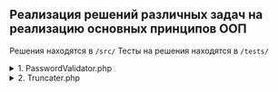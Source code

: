 ## Реализация решений различных задач на реализацию основных принципов ООП

Решения находятся в `/src/`
Тесты на решения находятся в `/tests/`

<details><summary>1. PasswordValidator.php</summary>
Реализуйте класс `PasswordValidator` ориентируясь на тесты.

Этот валидатор поддерживает следующие опции:

`minLength `(по-умолчанию 8) - минимальная длина пароля
`containNumbers` (по-умолчанию `false`) - требование содержать хотя бы одну цифру
Массив ошибок в ключах содержит название опции, а в значении текст указывающий на ошибку.
</details>

<details><summary>2. Truncater.php</summary>

Для работы с текстом в вебе бывает полезна функция `truncate()`, которая обрезает слишком длинный текст и ставит в конце, например, многоточие:

Реализуйте класс Truncater с единственным методом `truncate()`.
```php
<?php

const OPTIONS = [
    'separator' => '...',
    'length' => 200,
];
```
В классе уже присутствует конфигурация по умолчанию:
separator отвечает за символ(ы) добавляющиеся в конце, после обрезания строки, а `length` это длина до которой происходит сокращение. Если строка короче или равна этой опции, то никакого сокращения не происходит. Конфигурацию по умолчанию можно переопределить передав новую в конструктор (она мержится с тем что в классе), а также через передачу конфигурации вторым параметром в метод `truncate()`. Оба этих способа можно комбинировать.
</details>

